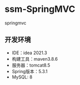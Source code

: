 # ssm-SpringMVC
springmvc 

## 开发环境
- IDE：idea 2021.3
- 构建工具：maven3.8.6
- 服务器：tomcat8.5
- Spring版本：5.3.1
- MySQL: 8
